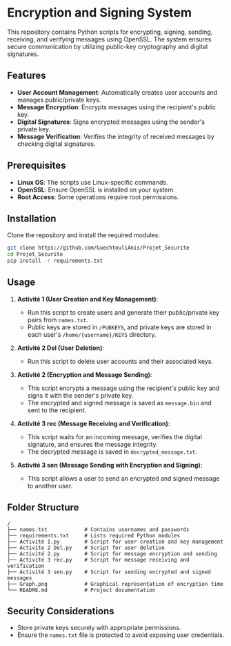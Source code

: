 # Encryption and Signing System

This repository contains Python scripts for encrypting, signing, sending, receiving, and verifying messages using OpenSSL. The system ensures secure communication by utilizing public-key cryptography and digital signatures.

## Features
- **User Account Management**: Automatically creates user accounts and manages public/private keys.
- **Message Encryption**: Encrypts messages using the recipient's public key.
- **Digital Signatures**: Signs encrypted messages using the sender's private key.
- **Message Verification**: Verifies the integrity of received messages by checking digital signatures.

## Prerequisites
- **Linux OS**: The scripts use Linux-specific commands.
- **OpenSSL**: Ensure OpenSSL is installed on your system.
- **Root Access**: Some operations require root permissions.

## Installation
Clone the repository and install the required modules:
```bash
git clone https://github.com/GuechtouliAnis/Projet_Securite
cd Projet_Securite
pip install -r requirements.txt
```

## Usage
1. **Activité 1 (User Creation and Key Management)**:
   - Run this script to create users and generate their public/private key pairs from `names.txt`.
   - Public keys are stored in `/PUBKEYS`, and private keys are stored in each user's `/home/{username}/KEYS` directory.

2. **Activité 2 Del (User Deletion)**:
   - Run this script to delete user accounts and their associated keys.

3. **Activité 2 (Encryption and Message Sending)**:
   - This script encrypts a message using the recipient's public key and signs it with the sender's private key.
   - The encrypted and signed message is saved as `message.bin` and sent to the recipient.

4. **Activité 3 rec (Message Receiving and Verification)**:
   - This script waits for an incoming message, verifies the digital signature, and ensures the message integrity.
   - The decrypted message is saved in `decrypted_message.txt`.

5. **Activité 3 sen (Message Sending with Encryption and Signing)**:
   - This script allows a user to send an encrypted and signed message to another user.

## Folder Structure
```
/
├── names.txt            # Contains usernames and passwords
├── requirements.txt     # Lists required Python modules
├── Activité 1.py        # Script for user creation and key management
├── Activite 2 Del.py    # Script for user deletion
├── Activité 2.py        # Script for message encryption and sending
├── Activité 3 rec.py    # Script for message receiving and verification
├── Activité 3 sen.py    # Script for sending encrypted and signed messages
├── Graph.png            # Graphical representation of encryption time
└── README.md            # Project documentation
```

## Security Considerations
- Store private keys securely with appropriate permissions.
- Ensure the `names.txt` file is protected to avoid exposing user credentials.
